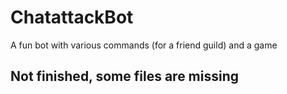 # ChatattackBot
A fun bot with various commands (for a friend guild) and a game


## Not finished, some files are missing
